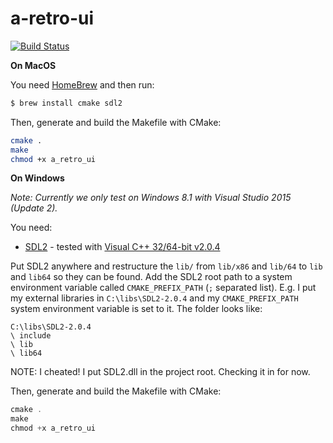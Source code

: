 # a-retro-ui
[![Build Status](https://travis-ci.com/seriema/a-retro-ui.svg?token=iZ5rGpFVHQ1ypGqzVJrC&branch=add-travis-ci)](https://travis-ci.com/seriema/a-retro-ui)

**On MacOS**

You need [HomeBrew](http://brew.sh/) and then run:

```bash
$ brew install cmake sdl2
```


Then, generate and build the Makefile with CMake:

```bash
cmake .
make
chmod +x a_retro_ui
```


**On Windows**

*Note: Currently we only test on Windows 8.1 with Visual Studio 2015 (Update 2).*

You need:

* [SDL2](https://www.libsdl.org/download-2.0.php) - tested with [Visual C++ 32/64-bit v2.0.4](https://www.libsdl.org/release/SDL2-devel-2.0.4-VC.zip)

Put SDL2 anywhere and restructure the `lib/` from `lib/x86` and `lib/64` to `lib` and `lib64` so they can be found. Add the SDL2 root path to a system environment variable called `CMAKE_PREFIX_PATH` (`;` separated list). E.g. I put my external libraries in `C:\libs\SDL2-2.0.4` and my `CMAKE_PREFIX_PATH` system environment variable is set to it. The folder looks like:

```
C:\libs\SDL2-2.0.4
\ include
\ lib
\ lib64
```

NOTE: I cheated! I put SDL2.dll in the project root. Checking it in for now.

Then, generate and build the Makefile with CMake:

```powershell
cmake .
make
chmod +x a_retro_ui
```
